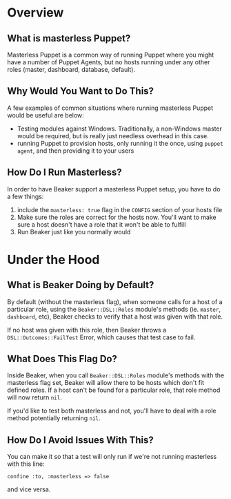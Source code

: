 # Overview

## What is masterless Puppet?

Masterless Puppet is a common way of running Puppet where you might have a number of Puppet Agents, but no hosts running under any other roles (master, dashboard, database, default).

## Why Would You Want to Do This?

A few examples of common situations where running masterless Puppet would be useful are below:

- Testing modules against Windows. Traditionally, a non-Windows master would be required, but is really just needless overhead in this case.
- running Puppet to provision hosts, only running it the once, using `puppet agent`, and then providing it to your users

## How Do I Run Masterless?

In order to have Beaker support a masterless Puppet setup, you have to do a few things:

1. include the `masterless: true` flag in the `CONFIG` section of your hosts file
2. Make sure the roles are correct for the hosts now. You'll want to make sure a host doesn't have a role that it won't be able to fulfill
3. Run Beaker just like you normally would

# Under the Hood

## What is Beaker Doing by Default?

By default (without the masterless flag), when someone calls for a host of a particular role, using the `Beaker::DSL::Roles` module's methods (ie. `master`, `dashboard`, etc), Beaker checks to verify that a host was given with that role.

If no host was given with this role, then Beaker throws a `DSL::Outcomes::FailTest` Error, which causes that test case to fail.

## What Does This Flag Do?

Inside Beaker, when you call `Beaker::DSL::Roles` module's methods with the masterless flag set, Beaker will allow there to be hosts which don't fit defined roles. If a host can't be found for a particular role, that role method will now return `nil`.

If you'd like to test both masterless and not, you'll have to deal with a role method potentially returning `nil`.

## How Do I Avoid Issues With This?

You can make it so that a test will only run if we're not running masterless with this line:

    confine :to, :masterless => false

and vice versa.
